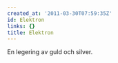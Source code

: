 ```yaml
---
created_at: '2011-03-30T07:59:35Z'
id: Elektron
links: {}
title: Elektron
---
```


En legering av guld och silver.
